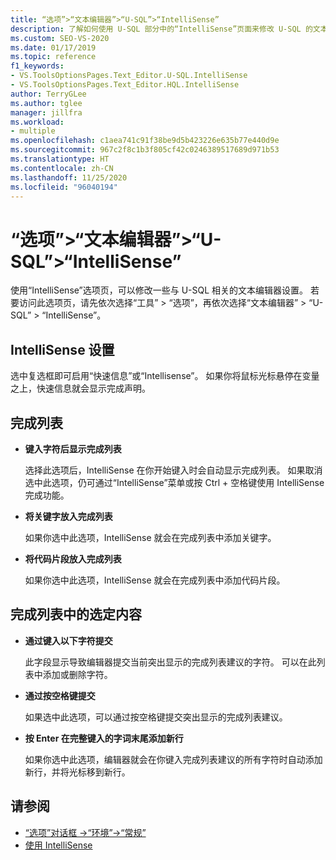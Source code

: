 ```yaml
---
title: “选项”>“文本编辑器”>“U-SQL”>“IntelliSense”
description: 了解如何使用 U-SQL 部分中的“IntelliSense”页面来修改 U-SQL 的文本编辑器 IntelliSense 设置。
ms.custom: SEO-VS-2020
ms.date: 01/17/2019
ms.topic: reference
f1_keywords:
- VS.ToolsOptionsPages.Text_Editor.U-SQL.IntelliSense
- VS.ToolsOptionsPages.Text_Editor.HQL.IntelliSense
author: TerryGLee
ms.author: tglee
manager: jillfra
ms.workload:
- multiple
ms.openlocfilehash: c1aea741c91f38be9d5b423226e635b77e440d9e
ms.sourcegitcommit: 967c2f8c1b3f805cf42c0246389517689d971b53
ms.translationtype: HT
ms.contentlocale: zh-CN
ms.lasthandoff: 11/25/2020
ms.locfileid: "96040194"
---
```

# <a name="options-text-editor-u-sql-intellisense"></a>“选项”>“文本编辑器”>“U-SQL”>“IntelliSense”

使用“IntelliSense”选项页，可以修改一些与 U-SQL 相关的文本编辑器设置。 若要访问此选项页，请先依次选择“工具” > “选项”，再依次选择“文本编辑器” > “U-SQL” > “IntelliSense”。

## <a name="intellisense-settings"></a>IntelliSense 设置

选中复选框即可启用“快速信息”或“Intellisense”。 如果你将鼠标光标悬停在变量之上，快速信息就会显示完成声明。

## <a name="completion-lists"></a>完成列表

- **键入字符后显示完成列表**

   选择此选项后，IntelliSense 在你开始键入时会自动显示完成列表。 如果取消选中此选项，仍可通过“IntelliSense”菜单或按 Ctrl + 空格键使用 IntelliSense 完成功能。

- **将关键字放入完成列表**

   如果你选中此选项，IntelliSense 就会在完成列表中添加关键字。

- **将代码片段放入完成列表**

   如果你选中此选项，IntelliSense 就会在完成列表中添加代码片段。

## <a name="selection-in-completion-list"></a>完成列表中的选定内容

- **通过键入以下字符提交**

   此字段显示导致编辑器提交当前突出显示的完成列表建议的字符。 可以在此列表中添加或删除字符。

- **通过按空格键提交**

   如果选中此选项，可以通过按空格键提交突出显示的完成列表建议。

- **按 Enter 在完整键入的字词末尾添加新行**

   如果你选中此选项，编辑器就会在你键入完成列表建议的所有字符时自动添加新行，并将光标移到新行。

## <a name="see-also"></a>请参阅

- [“选项”对话框 ->“环境”->“常规”](../../ide/reference/general-environment-options-dialog-box.md)
- [使用 IntelliSense](../../ide/using-intellisense.md)